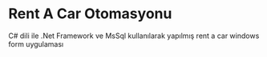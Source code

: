 # Rent A Car Otomasyonu

C# dili ile .Net Framework ve MsSql kullanılarak yapılmış rent a car windows form uygulaması